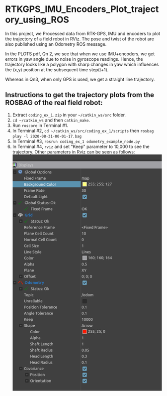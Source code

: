 # RTKGPS_IMU_Encoders_Plot_trajectory_using_ROS

In this project, we Processed data from RTK-GPS, IMU and encoders to plot the trajectory of a field robot in RViz. The pose and twist of the robot are also published using an Odometry ROS message.

In the PLOTS pdf, Qn 2, we see that when we use IMU+encoders, we get errors in yaw angle due to noise in gyroscope readings.  Hence, the trajectory looks like a polygon with sharp changes in yaw which influences the (x,y) position at the subsequent time step(t+1).

Whereas in Qn3, when only GPS is used, we get a straight line trajectory.

## Instructions to get the trajectory plots from the ROSBAG of the real field robot:
1. Extract ```coding_ex_1.zip``` in your ```~/catkin_ws/src``` folder.
2. ```cd ~/catkin_ws``` and then ```catkin_make```.
3. Run ```roscore``` in Terminal #1.
4. In Terminal #2, ```cd ~/catkin_ws/src/coding_ex_1/scripts``` then ```rosbag play -l 2020-08-31-00-01-17.bag```
5. In Terminal #3, ```rosrun coding_ex_1 odometry_example_node.py```
6. In Terminal #4, ```rviz``` and set "Keep" parameter to 10,000 to see the trajectory. Other parameters in Rviz can be seen as follows:
 ![alt text](./qn2_plot_rviz_parameters_cropped.png?raw=true "Parameters")
